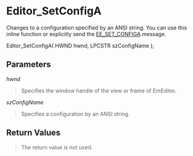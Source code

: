 # Editor\_SetConfigA

Changes to a configuration specified by an ANSI string. You can use this inline function or explicitly send the [EE\_SET\_CONFIGA](../message/ee_set_configa) message.

Editor\_SetConfigA( HWND hwnd, LPCSTR szConfigName );

## Parameters

_hwnd_

> Specifies the window handle of the view or frame of EmEditor.

_szConfigName_

> Specifies a configuration by an ANSI string.

## Return Values

> The return value is not used.